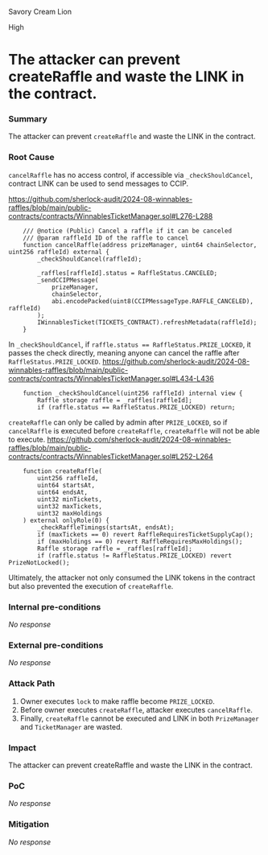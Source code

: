 Savory Cream Lion

High

# The attacker can prevent createRaffle and waste the LINK in the contract.

### Summary

The attacker can prevent `createRaffle` and waste the LINK in the contract.

### Root Cause

`cancelRaffle` has no access control, if accessible via `_checkShouldCancel`, contract LINK can be used to send messages to CCIP.

https://github.com/sherlock-audit/2024-08-winnables-raffles/blob/main/public-contracts/contracts/WinnablesTicketManager.sol#L276-L288
```solidity
    /// @notice (Public) Cancel a raffle if it can be canceled
    /// @param raffleId ID of the raffle to cancel
    function cancelRaffle(address prizeManager, uint64 chainSelector, uint256 raffleId) external {
        _checkShouldCancel(raffleId);

        _raffles[raffleId].status = RaffleStatus.CANCELED;
        _sendCCIPMessage(
            prizeManager,
            chainSelector,
            abi.encodePacked(uint8(CCIPMessageType.RAFFLE_CANCELED), raffleId)
        );
        IWinnablesTicket(TICKETS_CONTRACT).refreshMetadata(raffleId);
    }
```

In `_checkShouldCancel`, if `raffle.status == RaffleStatus.PRIZE_LOCKED`, it passes the check directly, meaning anyone can cancel the raffle after `RaffleStatus.PRIZE_LOCKED`.
https://github.com/sherlock-audit/2024-08-winnables-raffles/blob/main/public-contracts/contracts/WinnablesTicketManager.sol#L434-L436
```solidity
    function _checkShouldCancel(uint256 raffleId) internal view {
        Raffle storage raffle = _raffles[raffleId];
        if (raffle.status == RaffleStatus.PRIZE_LOCKED) return;
```

`createRaffle` can only be called by admin after `PRIZE_LOCKED`, so if `cancelRaffle` is executed before `createRaffle`, `createRaffle` will not be able to execute.
https://github.com/sherlock-audit/2024-08-winnables-raffles/blob/main/public-contracts/contracts/WinnablesTicketManager.sol#L252-L264
```solidity
    function createRaffle(
        uint256 raffleId,
        uint64 startsAt,
        uint64 endsAt,
        uint32 minTickets,
        uint32 maxTickets,
        uint32 maxHoldings
    ) external onlyRole(0) {
        _checkRaffleTimings(startsAt, endsAt);
        if (maxTickets == 0) revert RaffleRequiresTicketSupplyCap();
        if (maxHoldings == 0) revert RaffleRequiresMaxHoldings();
        Raffle storage raffle = _raffles[raffleId];
        if (raffle.status != RaffleStatus.PRIZE_LOCKED) revert PrizeNotLocked();
```

Ultimately, the attacker not only consumed the LINK tokens in the contract but also prevented the execution of `createRaffle`.


### Internal pre-conditions

_No response_

### External pre-conditions

_No response_

### Attack Path

1. Owner executes `lock` to make raffle become `PRIZE_LOCKED`.
2. Before owner executes `createRaffle`, attacker executes `cancelRaffle`.
3. Finally, `createRaffle` cannot be executed and LINK in both `PrizeManager` and `TicketManager` are wasted.

### Impact

The attacker can prevent createRaffle and waste the LINK in the contract.

### PoC

_No response_

### Mitigation

_No response_